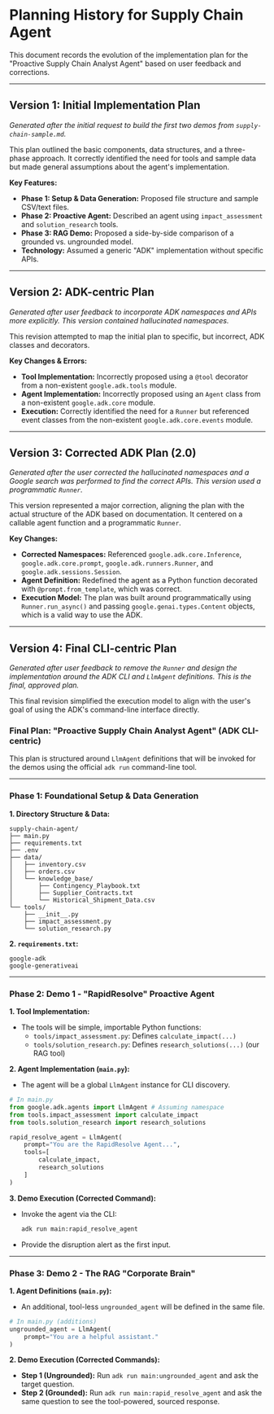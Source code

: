 # Planning History for Supply Chain Agent

This document records the evolution of the implementation plan for the "Proactive Supply Chain Analyst Agent" based on user feedback and corrections.

---

## Version 1: Initial Implementation Plan

*Generated after the initial request to build the first two demos from `supply-chain-sample.md`.*

This plan outlined the basic components, data structures, and a three-phase approach. It correctly identified the need for tools and sample data but made general assumptions about the agent's implementation.

**Key Features:**
- **Phase 1: Setup & Data Generation:** Proposed file structure and sample CSV/text files.
- **Phase 2: Proactive Agent:** Described an agent using `impact_assessment` and `solution_research` tools.
- **Phase 3: RAG Demo:** Proposed a side-by-side comparison of a grounded vs. ungrounded model.
- **Technology:** Assumed a generic "ADK" implementation without specific APIs.

---

## Version 2: ADK-centric Plan

*Generated after user feedback to incorporate ADK namespaces and APIs more explicitly. This version contained hallucinated namespaces.*

This revision attempted to map the initial plan to specific, but incorrect, ADK classes and decorators.

**Key Changes & Errors:**
- **Tool Implementation:** Incorrectly proposed using a `@tool` decorator from a non-existent `google.adk.tools` module.
- **Agent Implementation:** Incorrectly proposed using an `Agent` class from a non-existent `google.adk.core` module.
- **Execution:** Correctly identified the need for a `Runner` but referenced event classes from the non-existent `google.adk.core.events` module.

---

## Version 3: Corrected ADK Plan (2.0)

*Generated after the user corrected the hallucinated namespaces and a Google search was performed to find the correct APIs. This version used a programmatic `Runner`.*

This version represented a major correction, aligning the plan with the actual structure of the ADK based on documentation. It centered on a callable agent function and a programmatic `Runner`.

**Key Changes:**
- **Corrected Namespaces:** Referenced `google.adk.core.Inference`, `google.adk.core.prompt`, `google.adk.runners.Runner`, and `google.adk.sessions.Session`.
- **Agent Definition:** Redefined the agent as a Python function decorated with `@prompt.from_template`, which was correct.
- **Execution Model:** The plan was built around programmatically using `Runner.run_async()` and passing `google.genai.types.Content` objects, which is a valid way to use the ADK.

---

## Version 4: Final CLI-centric Plan

*Generated after user feedback to remove the `Runner` and design the implementation around the ADK CLI and `LlmAgent` definitions. This is the final, approved plan.*

This final revision simplified the execution model to align with the user's goal of using the ADK's command-line interface directly.

### **Final Plan: "Proactive Supply Chain Analyst Agent" (ADK CLI-centric)**

This plan is structured around `LlmAgent` definitions that will be invoked for the demos using the official `adk run` command-line tool.

--- 

### **Phase 1: Foundational Setup & Data Generation**

**1. Directory Structure & Data:**
```
supply-chain-agent/
├── main.py
├── requirements.txt
├── .env
├── data/
│   ├── inventory.csv
│   ├── orders.csv
│   └── knowledge_base/
│       ├── Contingency_Playbook.txt
│       ├── Supplier_Contracts.txt
│       └── Historical_Shipment_Data.csv
└── tools/
    ├── __init__.py
    ├── impact_assessment.py
    └── solution_research.py
```

**2. `requirements.txt`:**
```
google-adk
google-generativeai
```

--- 

### **Phase 2: Demo 1 - "RapidResolve" Proactive Agent**

**1. Tool Implementation:**
- The tools will be simple, importable Python functions:
  - `tools/impact_assessment.py`: Defines `calculate_impact(...)`
  - `tools/solution_research.py`: Defines `research_solutions(...)` (our RAG tool)

**2. Agent Implementation (`main.py`):**
- The agent will be a global `LlmAgent` instance for CLI discovery.
```python
# In main.py
from google.adk.agents import LlmAgent # Assuming namespace
from tools.impact_assessment import calculate_impact
from tools.solution_research import research_solutions

rapid_resolve_agent = LlmAgent(
    prompt="You are the RapidResolve Agent...",
    tools=[
        calculate_impact,
        research_solutions
    ]
)
```

**3. Demo Execution (Corrected Command):**
- Invoke the agent via the CLI:
  ```bash
  adk run main:rapid_resolve_agent
  ```
- Provide the disruption alert as the first input.

--- 

### **Phase 3: Demo 2 - The RAG "Corporate Brain"**

**1. Agent Definitions (`main.py`):**
- An additional, tool-less `ungrounded_agent` will be defined in the same file.
```python
# In main.py (additions)
ungrounded_agent = LlmAgent(
    prompt="You are a helpful assistant."
)
```

**2. Demo Execution (Corrected Commands):**
- **Step 1 (Ungrounded):** Run `adk run main:ungrounded_agent` and ask the target question.
- **Step 2 (Grounded):** Run `adk run main:rapid_resolve_agent` and ask the same question to see the tool-powered, sourced response.
